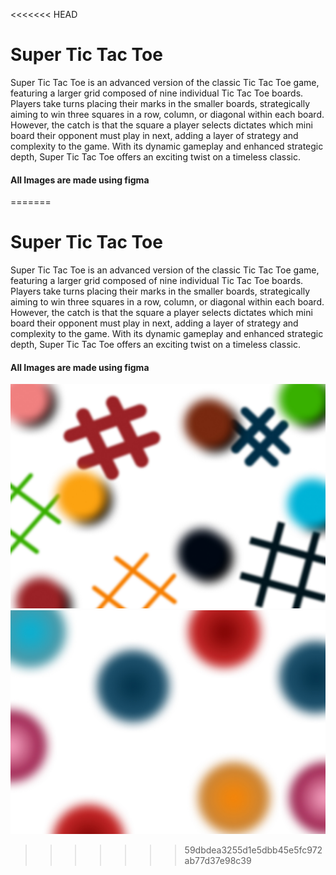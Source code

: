 <<<<<<< HEAD
# Super Tic Tac Toe
<p>Super Tic Tac Toe is an advanced version of the classic Tic Tac Toe game, featuring a larger grid composed of nine individual Tic Tac Toe boards. Players take turns placing their marks in the smaller boards, strategically aiming to win three squares in a row, column, or diagonal within each board. However, the catch is that the square a player selects dictates which mini board their opponent must play in next, adding a layer of strategy and complexity to the game. With its dynamic gameplay and enhanced strategic depth, Super Tic Tac Toe offers an exciting twist on a timeless classic.</p>

<h4> All Images are made using figma </h4>

=======
<h1> Super Tic Tac Toe </h1>
<p> Super Tic Tac Toe is an advanced version of the classic Tic Tac Toe game, featuring a larger grid composed of nine individual Tic Tac Toe boards. Players take turns placing their marks in the smaller boards, strategically aiming to win three squares in a row, column, or diagonal within each board. However, the catch is that the square a player selects dictates which mini board their opponent must play in next, adding a layer of strategy and complexity to the game. With its dynamic gameplay and enhanced strategic depth, Super Tic Tac Toe offers an exciting twist on a timeless classic.</p>

<h4> All Images are made using figma </h4>

![background image](./image/bg-image.jpg)
![backgroung for game](./image/game-img.jpg)
>>>>>>> 59dbdea3255d1e5dbb45e5fc972ab77d37e98c39
